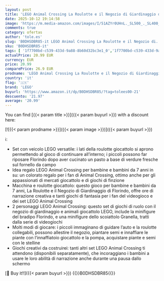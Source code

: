 ```yaml
---
layout: post
title: 'LEGO Animal Crossing La Roulotte e il Negozio di Giardinaggio di Florindo  Gioco Creativo per Bambine e Bambini da 7 Anni con Macchina Giocattolo  Personaggio Animale e Accessori per Mercato 77054'
date: 2025-10-12 19:14:58
image: 'https://m.media-amazon.com/images/I/51AZYr0UHnL._SL500_._SL400_.jpg'
comments: true
category: ofertas
author: 'tole.es'
slug: 'B0DHSDBR85-it LEGO Animal Crossing La Roulotte e il Negozio di...'
sku: 'B0DHSDBR85-it'
tags: [ '1f7700bd-c539-433d-9a88-8b60d32bc3e1_0','1f7700bd-c539-433d-9a88-8b60d32bc3e1_9501','Arborist Merchandising Root','Costruzioni','Giocattoli educativi e per lapprendimento','Giochi Creativi','Giochi e giocattoli','Self Service','Set di costruzioni giocattolo','Special Features Stores','lego','🇮🇹', ]
actualPrice: 20.99 EUR
currency: EUR
price: 20.99
comparePrice: 26.9 EUR
prodname: 'LEGO Animal Crossing La Roulotte e il Negozio di Giardinaggio di Florindo  Gioco Creativo per Bambine e Bambini da 7 Anni con Macchina Giocattolo  Personaggio Animale e Accessori per Mercato 77054'
country: 'it'
flag: '🇮🇹'
brand: 'LEGO'
buyurl: 'https://www.amazon.it/dp/B0DHSDBR85/?tag=tolees00-21'
descuento: '21.97'
average: '20.99'
---
```


You can find [{{< param title >}}]({{< param buyurl >}}) with a discount here:

[![{{< param prodname >}}]({{< param image >}})]({{< param buyurl >}})

ℹ️:

- Set con veicolo LEGO versatile: i lati della roulotte giocattolo si aprono permettendo al gioco di continuare all’interno; i piccoli possono far riposare Florindo dopo aver cucinato un pasto a base di verdure fresche sul fornello da campo
- Idea regalo LEGO Animal Crossing per bambine e bambini da 7 anni in su: un colorato regalo per i fan di Animal Crossing, ottimo anche per gli appassionati di mercati giocattolo e di giochi di finzione
- Macchina e roulotte giocattolo: questo gioco per bambine e bambini da 7 anni, La Roulotte e il Negozio di Giardinaggio di Florindo, offre ore di narrazione creativa e tanti giochi di fantasia per i fan del videogioco e dei set LEGO Animal Crossing
- 2 personaggi LEGO Animal Crossing: questo set di giochi di ruolo con il negozio di giardinaggio e animali giocattolo LEGO, include la minifigure del bradipo Florindo, e una minifigure dello scoiattolo Granella, tratti dalla serie di videogiochi
- Molti modi di giocare: i piccoli immaginano di guidare l’auto e la roulotte collegabili, possono allestire il negozio, piantare semi e innaffiare le piante con l’innaffiatoio giocattolo e la pompa, acquistare piante e semi con le stelline
- Giochi creativi da costruirei: tanti altri set LEGO Animal Crossing ti attendono (disponibili separatamente), che incoraggiano i bambini a usare le loro abilità di narrazione anche durante una pausa dallo schermo

[🛒 Buy it!!]({{< param buyurl >}})
{{<world>}}B0DHSDBR85{{</world>}}

